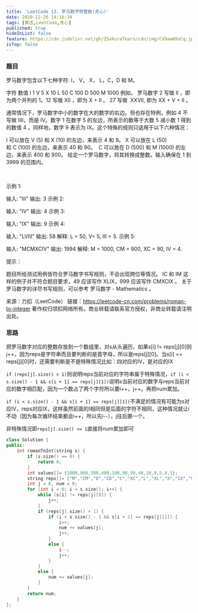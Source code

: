 ```yaml
---
title: 'LeetCode 13. 罗马数字转整数(贪心)'
date: 2020-12-26 14:16:39
tags: [算法,LeetCode,贪心]
published: true
hideInList: false
feature: https://cdn.jsdelivr.net/gh/ZSakuraTears/cdn/img/CV9awWXoCq.jpg
isTop: false
---
```

### 题目
罗马数字包含以下七种字符: I， V， X， L，C，D 和 M。

字符          数值
I             1
V             5
X             10
L             50
C             100
D             500
M             1000
例如， 罗马数字 2 写做 II ，即为两个并列的 1。12 写做 XII ，即为 X + II 。 27 写做  XXVII, 即为 XX + V + II 。
<!-- more -->
通常情况下，罗马数字中小的数字在大的数字的右边。但也存在特例，例如 4 不写做 IIII，而是 IV。数字 1 在数字 5 的左边，所表示的数等于大数 5 减小数 1 得到的数值 4 。同样地，数字 9 表示为 IX。这个特殊的规则只适用于以下六种情况：

I 可以放在 V (5) 和 X (10) 的左边，来表示 4 和 9。
X 可以放在 L (50) 和 C (100) 的左边，来表示 40 和 90。 
C 可以放在 D (500) 和 M (1000) 的左边，来表示 400 和 900。
给定一个罗马数字，将其转换成整数。输入确保在 1 到 3999 的范围内。

 

示例 1:

输入: "III"
输出: 3
示例 2:

输入: "IV"
输出: 4
示例 3:

输入: "IX"
输出: 9
示例 4:

输入: "LVIII"
输出: 58
解释: L = 50, V= 5, III = 3.
示例 5:

输入: "MCMXCIV"
输出: 1994
解释: M = 1000, CM = 900, XC = 90, IV = 4.
 

提示：

题目所给测试用例皆符合罗马数字书写规则，不会出现跨位等情况。
IC 和 IM 这样的例子并不符合题目要求，49 应该写作 XLIX，999 应该写作 CMXCIX 。
关于罗马数字的详尽书写规则，可以参考 罗马数字 - Mathematics 。

来源：力扣（LeetCode）
链接：https://leetcode-cn.com/problems/roman-to-integer
著作权归领扣网络所有。商业转载请联系官方授权，非商业转载请注明出处。

### 思路
把罗马数字对应的整数存放到一个数组里，对s从头遍历，如果s[i] != reps[j][0]则j++，因为reps是字符串而且要判断的是首字母，所以是reps[j][0]。当s[i] == reps[j][0]时，还需要判断是不是特殊情况比如：四对应的IV，是对应的IX

`if (reps[j].size() > 1)`则说明reps当前对应的字符串属于特殊情况，`if (i < s.size() - 1 && s[i + 1] == reps[j][1])`说明s当前对应的数字与reps当前对应的数字相匹配，因为一个数占了两个字符所以要i++，j++。再把num累加。

`if (i < s.size() - 1 && s[i + 1] == reps[j][1])`不满足的情况有可能为s对应IV，reps对应IX，这样虽然前面的I相同但是后面的字符不相同，这种情况就让i不动（因为每次循环结束都会i++，所以先i--），j往后挪一个。

非特殊情况即`reps[j].size() <= 1`直接将num累加即可

```C++
class Solution {
public:
    int romanToInt(string s) {
        if (s.size() == 0) {
            return 0;
        }
        int values[]= {1000,900,500,400,100,90,50,40,10,9,5,4,1};
		string reps[]= {"M","CM","D","CD","C","XC","L","XL","X","IX","V","IV","I"};
        int j = 0, num = 0;
        for (int i = 0; i < s.size(); i++) {
            while (s[i] != reps[j][0]) {
                j++;
            }
            if (reps[j].size() > 1) {
                if (i < s.size() - 1 && s[i + 1] == reps[j][1]) {
                    i++;
                    num += values[j];
                    j++;
                }
                else {
                    i--;
                    j++;
                }
            }
            else {
                num += values[j];
            }
        }
        return num;
    }
};
```
